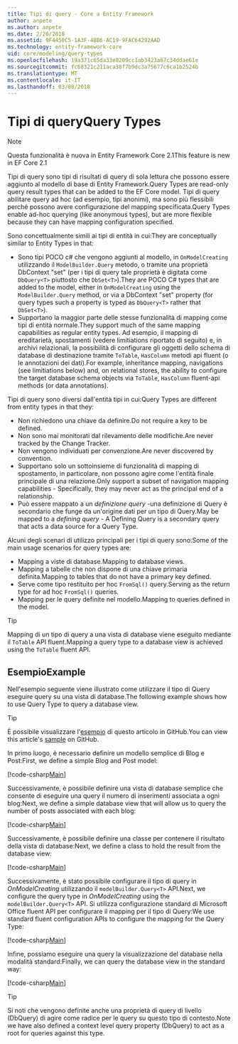 ```yaml
---
title: Tipi di query - Core a Entity Framework
author: anpete
ms.author: anpete
ms.date: 2/26/2018
ms.assetid: 9F4450C5-1A3F-4BB6-AC19-9FAC64292AAD
ms.technology: entity-framework-core
uid: core/modeling/query-types
ms.openlocfilehash: 19a371c65da33e8209cc1ab3423a67c34ddae61e
ms.sourcegitcommit: fc68321c211aca38f7b9dc3a75677c6ca1b2524b
ms.translationtype: MT
ms.contentlocale: it-IT
ms.lasthandoff: 03/08/2018
---
```

# <a name="query-types"></a><span data-ttu-id="6d4fc-102">Tipi di query</span><span class="sxs-lookup"><span data-stu-id="6d4fc-102">Query Types</span></span>
> [!NOTE]
> <span data-ttu-id="6d4fc-103">Questa funzionalità è nuova in Entity Framework Core 2.1</span><span class="sxs-lookup"><span data-stu-id="6d4fc-103">This feature is new in EF Core 2.1</span></span>

<span data-ttu-id="6d4fc-104">Tipi di query sono tipi di risultati di query di sola lettura che possono essere aggiunto al modello di base di Entity Framework.</span><span class="sxs-lookup"><span data-stu-id="6d4fc-104">Query Types are read-only query result types that can be added to the EF Core model.</span></span> <span data-ttu-id="6d4fc-105">Tipi di query abilitare query ad hoc (ad esempio, tipi anonimi), ma sono più flessibili perché possono avere configurazione del mapping specificata.</span><span class="sxs-lookup"><span data-stu-id="6d4fc-105">Query Types enable ad-hoc querying (like anonymous types), but are more flexible because they can have mapping configuration specified.</span></span>

<span data-ttu-id="6d4fc-106">Sono concettualmente simili ai tipi di entità in cui:</span><span class="sxs-lookup"><span data-stu-id="6d4fc-106">They are conceptually similar to Entity Types in that:</span></span>

- <span data-ttu-id="6d4fc-107">Sono tipi POCO c# che vengono aggiunti al modello, in ```OnModelCreating``` utilizzando il ```ModelBuilder.Query``` metodo, o tramite una proprietà DbContext "set" (per i tipi di query tale proprietà è digitata come ```DbQuery<T>``` piuttosto che ```DbSet<T>```).</span><span class="sxs-lookup"><span data-stu-id="6d4fc-107">They are POCO C# types that are added to the model, either in ```OnModelCreating``` using the ```ModelBuilder.Query``` method, or via a DbContext "set" property (for query types such a property is typed as ```DbQuery<T>``` rather that ```DbSet<T>```).</span></span>
- <span data-ttu-id="6d4fc-108">Supportano la maggior parte delle stesse funzionalità di mapping come tipi di entità normale.</span><span class="sxs-lookup"><span data-stu-id="6d4fc-108">They support much of the same mapping capabilities as regular entity types.</span></span> <span data-ttu-id="6d4fc-109">Ad esempio, il mapping di ereditarietà, spostamenti (vedere limitiations riportato di seguito) e, in archivi relazionali, la possibilità di configurare gli oggetti dello schema di database di destinazione tramite ```ToTable```, ```HasColumn``` metodi api fluent (o le annotazioni dei dati).</span><span class="sxs-lookup"><span data-stu-id="6d4fc-109">For example, inheritance mapping, navigations (see limitiations below) and, on relational stores, the ability to configure the target database schema objects via ```ToTable```, ```HasColumn``` fluent-api methods (or data annotations).</span></span>

<span data-ttu-id="6d4fc-110">Tipi di query sono diversi dall'entità tipi in cui:</span><span class="sxs-lookup"><span data-stu-id="6d4fc-110">Query Types are different from entity types in that they:</span></span>

- <span data-ttu-id="6d4fc-111">Non richiedono una chiave da definire.</span><span class="sxs-lookup"><span data-stu-id="6d4fc-111">Do not require a key to be defined.</span></span>
- <span data-ttu-id="6d4fc-112">Non sono mai monitorati dal rilevamento delle modifiche.</span><span class="sxs-lookup"><span data-stu-id="6d4fc-112">Are never tracked by the Change Tracker.</span></span>
- <span data-ttu-id="6d4fc-113">Non vengono individuati per convenzione.</span><span class="sxs-lookup"><span data-stu-id="6d4fc-113">Are never discovered by convention.</span></span>
- <span data-ttu-id="6d4fc-114">Supportano solo un sottoinsieme di funzionalità di mapping di spostamento, in particolare, non possono agire come l'entità finale principale di una relazione.</span><span class="sxs-lookup"><span data-stu-id="6d4fc-114">Only support a subset of navigation mapping capabilities - Specifically, they may never act as the principal end of a relationship.</span></span>
- <span data-ttu-id="6d4fc-115">Può essere mappato a un _definizione query_ -una definizione di Query è secondario che funge da un'origine dati per un tipo di Query.</span><span class="sxs-lookup"><span data-stu-id="6d4fc-115">May be mapped to a _defining query_ - A Defining Query is a secondary query that acts a data source for a Query Type.</span></span>

<span data-ttu-id="6d4fc-116">Alcuni degli scenari di utilizzo principali per i tipi di query sono:</span><span class="sxs-lookup"><span data-stu-id="6d4fc-116">Some of the main usage scenarios for query types are:</span></span>

- <span data-ttu-id="6d4fc-117">Mapping a viste di database.</span><span class="sxs-lookup"><span data-stu-id="6d4fc-117">Mapping to database views.</span></span>
- <span data-ttu-id="6d4fc-118">Mapping a tabelle che non dispone di una chiave primaria definita.</span><span class="sxs-lookup"><span data-stu-id="6d4fc-118">Mapping to tables that do not have a primary key defined.</span></span>
- <span data-ttu-id="6d4fc-119">Serve come tipo restituito per hoc ```FromSql()``` query.</span><span class="sxs-lookup"><span data-stu-id="6d4fc-119">Serving as the return type for ad hoc ```FromSql()``` queries.</span></span>
- <span data-ttu-id="6d4fc-120">Mapping per le query definite nel modello.</span><span class="sxs-lookup"><span data-stu-id="6d4fc-120">Mapping to queries defined in the model.</span></span>

> [!TIP]
> <span data-ttu-id="6d4fc-121">Mapping di un tipo di query a una vista di database viene eseguito mediante il ```ToTable``` API fluent.</span><span class="sxs-lookup"><span data-stu-id="6d4fc-121">Mapping a query type to a database view is achieved using the ```ToTable``` fluent API.</span></span>

## <a name="example"></a><span data-ttu-id="6d4fc-122">Esempio</span><span class="sxs-lookup"><span data-stu-id="6d4fc-122">Example</span></span>

<span data-ttu-id="6d4fc-123">Nell'esempio seguente viene illustrato come utilizzare il tipo di Query eseguire query su una vista di database.</span><span class="sxs-lookup"><span data-stu-id="6d4fc-123">The following example shows how to use Query Type to query a database view.</span></span>

> [!TIP]
> <span data-ttu-id="6d4fc-124">È possibile visualizzare l'[esempio](https://github.com/aspnet/EntityFrameworkCore/tree/dev/samples/QueryTypes) di questo articolo in GitHub.</span><span class="sxs-lookup"><span data-stu-id="6d4fc-124">You can view this article's [sample](https://github.com/aspnet/EntityFrameworkCore/tree/dev/samples/QueryTypes) on GitHub.</span></span>

<span data-ttu-id="6d4fc-125">In primo luogo, è necessario definire un modello semplice di Blog e Post:</span><span class="sxs-lookup"><span data-stu-id="6d4fc-125">First, we define a simple Blog and Post model:</span></span>

[!code-csharp[Main](../../../efcore-dev/samples/QueryTypes/Program.cs#Entities)]

<span data-ttu-id="6d4fc-126">Successivamente, è possibile definire una vista di database semplice che consente di eseguire una query il numero di inserimenti associata a ogni blog:</span><span class="sxs-lookup"><span data-stu-id="6d4fc-126">Next, we define a simple database view that will allow us to query the number of posts associated with each blog:</span></span>

[!code-csharp[Main](../../../efcore-dev/samples/QueryTypes/Program.cs#View)]

<span data-ttu-id="6d4fc-127">Successivamente, è possibile definire una classe per contenere il risultato della vista di database:</span><span class="sxs-lookup"><span data-stu-id="6d4fc-127">Next, we define a class to hold the result from the database view:</span></span>

[!code-csharp[Main](../../../efcore-dev/samples/QueryTypes/Program.cs#QueryType)]

<span data-ttu-id="6d4fc-128">Successivamente, è stato possibile configurare il tipo di query in _OnModelCreating_ utilizzando il ```modelBuilder.Query<T>``` API.</span><span class="sxs-lookup"><span data-stu-id="6d4fc-128">Next, we configure the query type in _OnModelCreating_ using the ```modelBuilder.Query<T>``` API.</span></span>
<span data-ttu-id="6d4fc-129">Si utilizza configurazione standard di Microsoft Office fluent API per configurare il mapping per il tipo di Query:</span><span class="sxs-lookup"><span data-stu-id="6d4fc-129">We use standard fluent configuration APIs to configure the mapping for the Query Type:</span></span>

[!code-csharp[Main](../../../efcore-dev/samples/QueryTypes/Program.cs#Configuration)]

<span data-ttu-id="6d4fc-130">Infine, possiamo eseguire una query la visualizzazione del database nella modalità standard:</span><span class="sxs-lookup"><span data-stu-id="6d4fc-130">Finally, we can query the database view in the standard way:</span></span>

[!code-csharp[Main](../../../efcore-dev/samples/QueryTypes/Program.cs#Query)]

> [!TIP]
> <span data-ttu-id="6d4fc-131">Si noti che vengono definite anche una proprietà di query di livello (DbQuery) di agire come radice per le query su questo tipo di contesto.</span><span class="sxs-lookup"><span data-stu-id="6d4fc-131">Note we have also defined a context level query property (DbQuery) to act as a root for queries against this type.</span></span>

